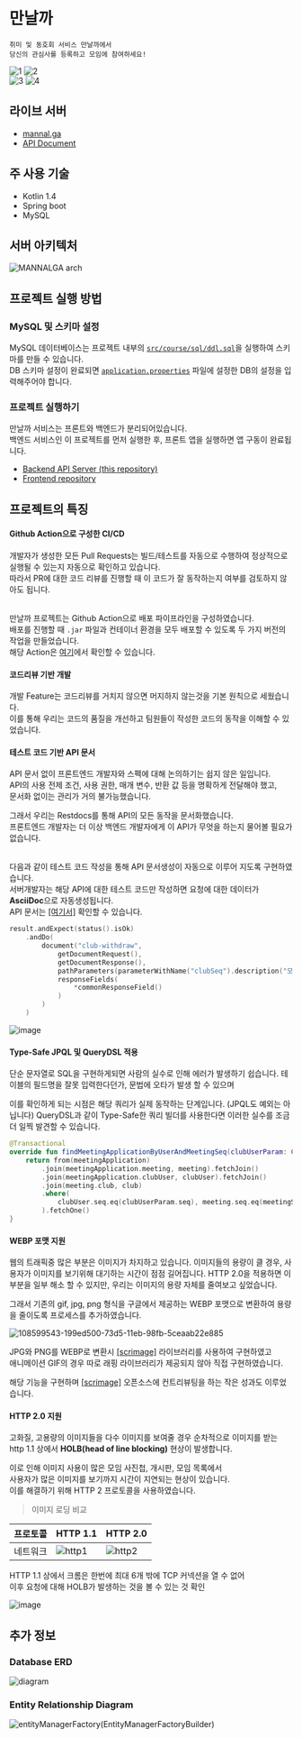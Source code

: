 # 만날까
```
취미 및 동호회 서비스 만날까에서
당신의 관심사를 등록하고 모임에 참여하세요!
```
![1](https://user-images.githubusercontent.com/46917538/115131293-f0e03800-a031-11eb-868c-06ac3cf5f415.png)
![2](https://user-images.githubusercontent.com/46917538/115131294-f178ce80-a031-11eb-861a-dfb0b263f48f.png)<br>
![3](https://user-images.githubusercontent.com/46917538/115131295-f2116500-a031-11eb-9d78-736b2548f7ce.png)
![4](https://user-images.githubusercontent.com/46917538/115131296-f2116500-a031-11eb-93c4-d9cae88088f2.png)


## 라이브 서버
- [mannal.ga](http://mannal.ga)
- [API Document](http://mannal.ga:8080/docs/index.html)

## 주 사용 기술
- Kotlin 1.4
- Spring boot
- MySQL

## 서버 아키텍처
![MANNALGA arch](https://user-images.githubusercontent.com/46917538/115134137-91d9ed80-a048-11eb-997f-2a37b4d30cf8.png)
<br>

## 프로젝트 실행 방법
### MySQL 및 스키마 설정
MySQL 데이터베이스는 프로젝트 내부의 [`src/course/sql/ddl.sql`](https://github.com/TASK-FORCE/mannalga-api/blob/develop/src/course/sql/ddl.sql)을 실행하여 스키마를 만들 수 있습니다.<br>
DB 스키마 설정이 완료되면 [`application.properties`](https://github.com/TASK-FORCE/super-invention/blob/develop/src/main/resources/application.properties) 파일에 설정한 DB의 설정을 입력해주어야 합니다.

### 프로젝트 실행하기
만날까 서비스는 프론트와 백엔드가 분리되어있습니다.<br>
백엔드 서비스인 이 프로젝트를 먼저 실행한 후, 프론트 앱을 실행하면 앱 구동이 완료됩니다.

- [Backend API Server (this repository)](https://github.com/TASK-FORCE/mannalga-api)
- [Frontend repository](https://github.com/TASK-FORCE/mannalga-front-app)

## 프로젝트의 특징
#### Github Action으로 구성한 CI/CD
개발자가 생성한 모든 Pull Requests는 빌드/테스트를 자동으로 수행하여 정상적으로 실행될 수 있는지 자동으로 확인하고 있습니다.   
따라서 PR에 대한 코드 리뷰를 진행할 때 이 코드가 잘 동작하는지 여부를 검토하지 않아도 됩니다.<br><br>

만날까 프로젝트는 Github Action으로 배포 파이프라인을 구성하였습니다.     
배포를 진행할 때 `.jar` 파일과 컨테이너 환경을 모두 배포할 수 있도록 두 가지 버전의 작업을 만들었습니다.   
해당 Action은 [여기](https://github.com/TASK-FORCE/mannalga-api/tree/develop/.github/workflows)에서 확인할 수 있습니다.  

#### 코드리뷰 기반 개발  
개발 Feature는 코드리뷰를 거치지 않으면 머지하지 않는것을 기본 원칙으로 세웠습니다.    
이를 통해 우리는 코드의 품질을 개선하고 팀원들이 작성한 코드의 동작을 이해할 수 있었습니다.  

#### 테스트 코드 기반 API 문서  
API 문서 없이 프론트엔드 개발자와 스펙에 대해 논의하기는 쉽지 않은 일입니다.  
API의 사용 전제 조건, 사용 권한, 매개 변수, 반환 값 등을 명확하게 전달해야 했고,  
문서화 없이는 관리가 거의 불가능했습니다.   

그래서 우리는 Restdocs를 통해 API의 모든 동작을 문서화했습니다.   
프론트엔드 개발자는 더 이상 백엔드 개발자에게 이 API가 무엇을 하는지 물어볼 필요가 없습니다.<br><br>

다음과 같이 테스트 코드 작성을 통해 API 문서생성이 자동으로 이루어 지도록 구현하였습니다.    
서버개발자는 해당 API에 대한 테스트 코드만 작성하면 요청에 대한 데이터가 **AsciiDoc**으로 자동생성됩니다.   
API 문서는 [[여기서]](http://mannal.ga:8080/docs/index.html) 확인할 수 있습니다.   

```kotlin
result.andExpect(status().isOk)
    .andDo(
        document("club-withdraw",
            getDocumentRequest(),
            getDocumentResponse(),
            pathParameters(parameterWithName("clubSeq").description("모임 시퀀스.")),
            responseFields(
                *commonResponseField()
            )
        )
    )
```

![image](https://user-images.githubusercontent.com/46917538/114274623-55abf900-9a5a-11eb-9ff4-083d2e8db22e.png)


#### Type-Safe JPQL 및 QueryDSL 적용
단순 문자열로 SQL을 구현하게되면 사람의 실수로 인해 에러가 발생하기 쉽습니다. 
테이블의 필드명을 잘못 입력한다던가, 문법에 오타가 발생 할 수 있으며

이를 확인하게 되는 시점은 해당 쿼리가 실제 동작하는 단계입니다. (JPQL도 예외는 아닙니다)
QueryDSL과 같이 Type-Safe한 쿼리 빌더를 사용한다면 이러한 실수를 조금 더 일찍 발견할 수 있습니다. 

```kotlin
@Transactional
override fun findMeetingApplicationByUserAndMeetingSeq(clubUserParam: ClubUser, meetingSeq: Long): MeetingApplication {
    return from(meetingApplication)
        .join(meetingApplication.meeting, meeting).fetchJoin()
        .join(meetingApplication.clubUser, clubUser).fetchJoin()
        .join(meeting.club, club)
        .where(
            clubUser.seq.eq(clubUserParam.seq), meeting.seq.eq(meetingSeq)
        ).fetchOne()
}
```

#### WEBP 포맷 지원 
웹의 트래픽중 많은 부분은 이미지가 차지하고 있습니다. 이미지들의 용량이 클 경우, 사용자가 이미지를 보기위해 대기하는 시간이 점점 길어집니다. 
HTTP 2.0을 적용하면 이부분을 일부 해소 할 수 있지만, 우리는 이미지의 용량 자체를 줄여보고 싶었습니다. 

그래서 기존의 gif, jpg, png 형식을 구글에서 제공하는 WEBP 포맷으로 변환하여 용량을 줄이도록 프로세스를 추가하였습니다.

![108599543-199ed500-73d5-11eb-98fb-5ceaab22e885](https://user-images.githubusercontent.com/50672087/115339497-d9df4880-a1df-11eb-882e-82f449d9ff78.png)

JPG와 PNG를 WEBP로 변환시 [[scrimage]](https://github.com/sksamuel/scrimage) 라이브러리를 사용하여 구현하였고   
애니메이션 GIF의 경우 따로 래핑 라이브러리가 제공되지 않아 직접 구현하였습니다.  

해당 기능을 구현하며 [[scrimage]](https://github.com/sksamuel/scrimage) 오픈소스에 컨트리뷰팅을 하는 작은 성과도 이루었습니다.  

#### HTTP 2.0 지원  
고화질, 고용량의 이미지들을 다수 이미지를 보여줄 경우 순차적으로 이미지를 받는  
http 1.1 상에서 **HOLB(head of line blocking)** 현상이 발생합니다. 

이로 인해 이미지 사용이 많은 모임 사진첩, 개시판, 모임 목록에서     
사용자가 많은 이미지를 보기까지 시간이 지연되는 현상이 있습니다.   
이를 해결하기 위해 HTTP 2 프로토콜을 사용하였습니다.  

> 이미지 로딩 비교  

프로토콜 | HTTP 1.1 | HTTP 2.0
--- | --- | ---
네트워크 | ![http1](https://user-images.githubusercontent.com/50672087/115439666-cb2d7b80-a249-11eb-94c9-445512c7e585.PNG) | ![http2](https://user-images.githubusercontent.com/50672087/115439798-f1ebb200-a249-11eb-9a0f-014f152afb89.PNG)

HTTP 1.1 상에서 크롬은 한번에 최대 6개 밖에 TCP 커넥션을 열 수 없어    
이후 요청에 대해 HOLB가 발생하는 것을 볼 수 있는 것 확인   

![image](https://user-images.githubusercontent.com/50672087/115440626-e947ab80-a24a-11eb-9991-cea147cf9afa.png)


## 추가 정보
### Database ERD
![diagram](https://user-images.githubusercontent.com/46917538/114275243-c18f6100-9a5c-11eb-92ea-79b3142e9766.png)

### Entity Relationship Diagram
![entityManagerFactory(EntityManagerFactoryBuilder)](https://user-images.githubusercontent.com/46917538/114275292-ee437880-9a5c-11eb-93d1-f577f68f858c.png)

